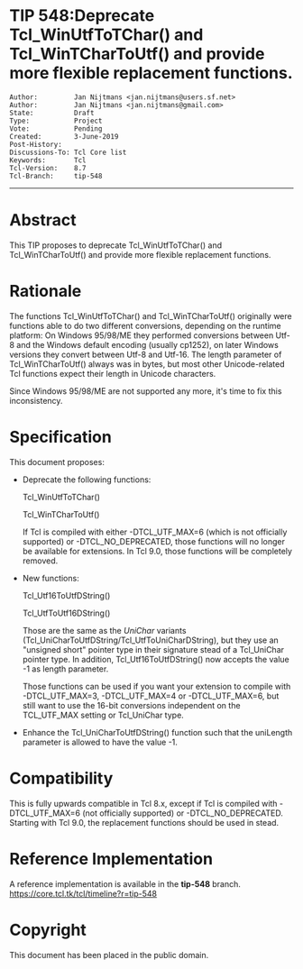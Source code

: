 # TIP 548:Deprecate Tcl\_WinUtfToTChar() and Tcl\_WinTCharToUtf() and provide more flexible replacement functions.
	Author:         Jan Nijtmans <jan.nijtmans@users.sf.net>
	Author:         Jan Nijtmans <jan.nijtmans@gmail.com>
	State:          Draft
	Type:           Project
	Vote:           Pending
	Created:        3-June-2019
	Post-History:   
	Discussions-To: Tcl Core list
	Keywords:       Tcl
	Tcl-Version:    8.7
	Tcl-Branch:     tip-548
-----

# Abstract

This TIP proposes to deprecate Tcl\_WinUtfToTChar() and Tcl\_WinTCharToUtf() and provide more flexible replacement functions.

# Rationale

The functions Tcl\_WinUtfToTChar() and Tcl\_WinTCharToUtf() originally were functions able to do two different conversions,
depending on the runtime platform: On Windows 95/98/ME they performed conversions between Utf-8 and the Windows default encoding
(usually cp1252), on later Windows versions they convert between Utf-8 and Utf-16. The length parameter of Tcl\_WinTCharToUtf()
always was in bytes, but most other Unicode-related Tcl functions expect their length in Unicode characters.

Since Windows 95/98/ME are not supported any more, it's time to fix this inconsistency.

# Specification

This document proposes:

 * Deprecate the following functions:

     Tcl\_WinUtfToTChar()

     Tcl\_WinTCharToUtf()

   If Tcl is compiled with either -DTCL\_UTF\_MAX=6 (which is not officially supported) or -DTCL\_NO\_DEPRECATED, those functions will
   no longer be available for extensions. In Tcl 9.0, those functions will be completely removed.

 * New functions:
     
     Tcl\_Utf16ToUtfDString()
     
     Tcl\_UtfToUtf16DString()

     Those are the same as the _UniChar_ variants (Tcl\_UniCharToUtfDString/Tcl\_UtfToUniCharDString), but they use an "unsigned short"
     pointer type in their signature stead of a Tcl\_UniChar pointer type.
     In addition, Tcl\_Utf16ToUtfDString() now accepts the value -1 as length parameter.

     Those functions can be used if you want your extension to compile with -DTCL\_UTF\_MAX=3, -DTCL\_UTF\_MAX=4 or -DTCL\_UTF\_MAX=6,
     but still want to use the 16-bit conversions independent on the TCL\_UTF\_MAX setting or Tcl\_UniChar type.

 * Enhance the Tcl\_UniCharToUtfDString() function such that the uniLength parameter is allowed to
   have the value -1.

# Compatibility

This is fully upwards compatible in Tcl 8.x, except if Tcl is compiled with -DTCL\_UTF\_MAX=6 (not officially supported) or
-DTCL\_NO\_DEPRECATED. Starting with Tcl 9.0, the replacement functions should be used in stead.

# Reference Implementation

A reference implementation is available in  the **tip-548** branch.
<https://core.tcl.tk/tcl/timeline?r=tip-548>

# Copyright

This document has been placed in the public domain.
